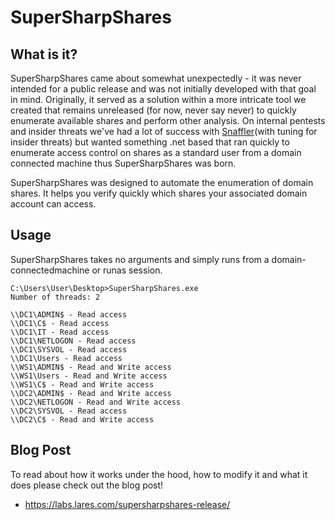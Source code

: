 # SuperSharpShares

## What is it?
SuperSharpShares came about somewhat unexpectedly - it was never intended for a public release and was not initially developed with that goal in mind. Originally, it served as a solution within a more intricate tool we created that remains unreleased (for now, never say never) to quickly enumerate available shares and perform other analysis. On internal pentests and insider threats we've had a lot of success with [Snaffler](https://github.com/SnaffCon/Snaffler)(with tuning for insider threats) but wanted something .net based that ran quickly to enumerate access control on shares as a standard user from a domain connected machine thus SuperSharpShares was born.

SuperSharpShares was designed to automate the enumeration of domain shares. It helps you verify quickly which shares your associated domain account can access.

## Usage
SuperSharpShares takes no arguments and simply runs from a domain-connectedmachine  or runas session.

```
C:\Users\User\Desktop>SuperSharpShares.exe
Number of threads: 2

\\DC1\ADMIN$ - Read access
\\DC1\C$ - Read access
\\DC1\IT - Read access
\\DC1\NETLOGON - Read access
\\DC1\SYSVOL - Read access
\\DC1\Users - Read access
\\WS1\ADMIN$ - Read and Write access
\\WS1\Users - Read and Write access
\\WS1\C$ - Read and Write access
\\DC2\ADMIN$ - Read and Write access
\\DC2\NETLOGON - Read and Write access
\\DC2\SYSVOL - Read access
\\DC2\C$ - Read and Write access
```

## Blog Post
To read about how it works under the hood, how to modify it and what it does please check out the blog post!

- https://labs.lares.com/supersharpshares-release/
